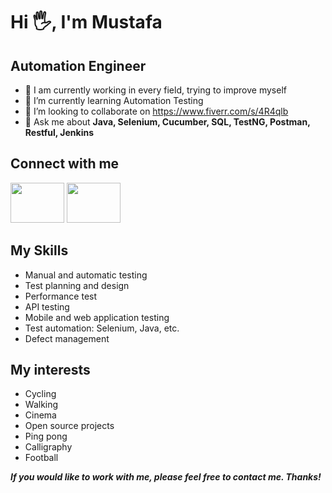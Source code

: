 # Hi 🖐️, I'm Mustafa

## Automation Engineer


- 🔭 I am currently working in every field, trying to improve myself
- 🌱 I’m currently learning Automation Testing
- 👯 I’m looking to collaborate on https://www.fiverr.com/s/4R4qlb
- 💬  Ask me about **Java, Selenium, Cucumber, SQL, TestNG, Postman, Restful, Jenkins**

## Connect with me

 [<img src="https://myclouddoor.com/wp-content/uploads/2019/11/Linkedin-logo.png" width="86" height="64">](https://www.linkedin.com/in/mustafa-culha/)
 [<img src="https://1000marcas.net/wp-content/uploads/2019/11/logo-Gmail-1-1280x720.png" width="86" height="64">](mailto:mustafa.qatester@gmail.com)


## My Skills

- Manual and automatic testing
- Test planning and design
- Performance test
- API testing
- Mobile and web application testing
- Test automation: Selenium, Java, etc.
- Defect management

## My interests

- Cycling
- Walking
- Cinema
- Open source projects
- Ping pong
- Calligraphy
- Football


***If you would like to work with me, please feel free to contact me. Thanks!***

